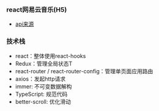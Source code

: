 
### react网易云音乐(H5)

- [api来源](https://github.com/Binaryify/NeteaseCloudMusicApi)


### 技术栈

- react：整体使用react-hooks
- Redux：管理全局状态T
- react-router / react-router-config：管理单页面应用路由
- axios：发起http请求
- immer: 不可变数据解构
- TypeScript: 规范代码
- better-scroll: 优化滑动

